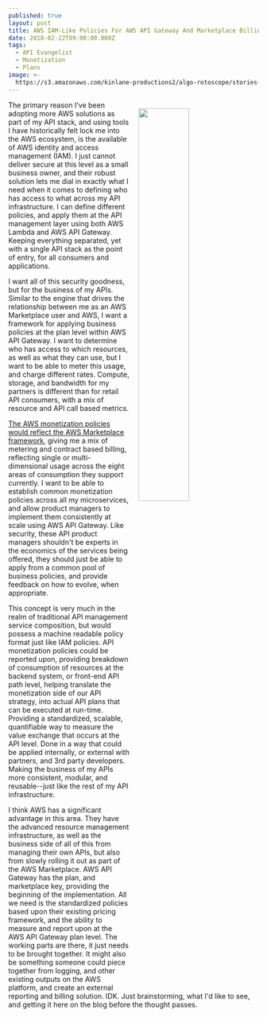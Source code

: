 ```yaml
---
published: true
layout: post
title: AWS IAM-Like Policies For AWS API Gateway And Marketplace Billing
date: 2018-02-22T09:00:00.000Z
tags:
  - API Evangelist
  - Monetization
  - Plans
image: >-
  https://s3.amazonaws.com/kinlane-productions2/algo-rotoscope/stories-new/server-cloud1_internet_numbers.jpg
---
```

<p><img src="https://s3.amazonaws.com/kinlane-productions2/algo-rotoscope/stories-new/server-cloud1_internet_numbers.jpg" align="right" width="45%" style="padding: 15px;" /></p>The primary reason I've been adopting more AWS solutions as part of my API stack, and using tools I have historically felt lock me into the AWS ecosystem, is the available of AWS identity and access management (IAM). I just cannot deliver secure at this level as a small business owner, and their robust solution lets me dial in exactly what I need when it comes to defining who has access to what across my API infrastructure. I can define different policies, and apply them at the API management layer using both AWS Lambda and AWS API Gateway. Keeping everything separated, yet with a single API stack as the point of entry, for all consumers and applications.

I want all of this security goodness, but for the business of my APIs. Similar to the engine that drives the relationship between me as an AWS Marketplace user and AWS, I want a framework for applying business policies at the plan level within AWS API Gateway. I want to determine who has access to which resources, as well as what they can use, but I want to be able to meter this usage, and charge different rates. Compute, storage, and bandwidth for my partners is different than for retail API consumers, with a mix of resource and API call based metrics.

[The AWS monetization policies would reflect the AWS Marketplace framework](https://plans.apievangelist.com/2017/10/23/api-monetization-framework-introduced-by-aws-marketplace/), giving me a mix of metering and contract based billing, reflecting single or multi-dimensional usage across the eight areas of consumption they support currently. I want to be able to establish common monetization policies across all my microservices, and allow product managers to implement them consistently at scale using AWS API Gateway. Like security, these API product managers shouldn't be experts in the economics of the services being offered, they should just be able to apply from a common pool of business policies, and provide feedback on how to evolve, when appropriate.

This concept is very much in the realm of traditional API management service composition, but would possess a machine readable policy format just like IAM policies. API monetization policies could be reported upon, providing breakdown of consumption of resources at the backend system, or front-end API path level, helping translate the monetization side of our API strategy, into actual API plans that can be executed at run-time. Providing a standardized, scalable, quantifiable way to measure the value exchange that occurs at the API level. Done in a way that could be applied internally, or external with partners, and 3rd party developers. Making the business of my APIs more consistent, modular, and reusable--just like the rest of my API infrastructure.

I think AWS has a significant advantage in this area. They have the advanced resource management infrastructure, as well as the business side of all of this from managing their own APIs, but also from slowly rolling it out as part of the AWS Marketplace. AWS API Gateway has the plan, and marketplace key, providing the beginning of the implementation. All we need is the standardized policies based upon their existing pricing framework, and the ability to measure and report upon at the AWS API Gateway plan level. The working parts are there, it just needs to be brought together. It might also be something someone could piece together from logging, and other existing outputs on the AWS platform, and create an external reporting and billing solution. IDK. Just brainstorming, what I'd like to see, and getting it here on the blog before the thought passes.
